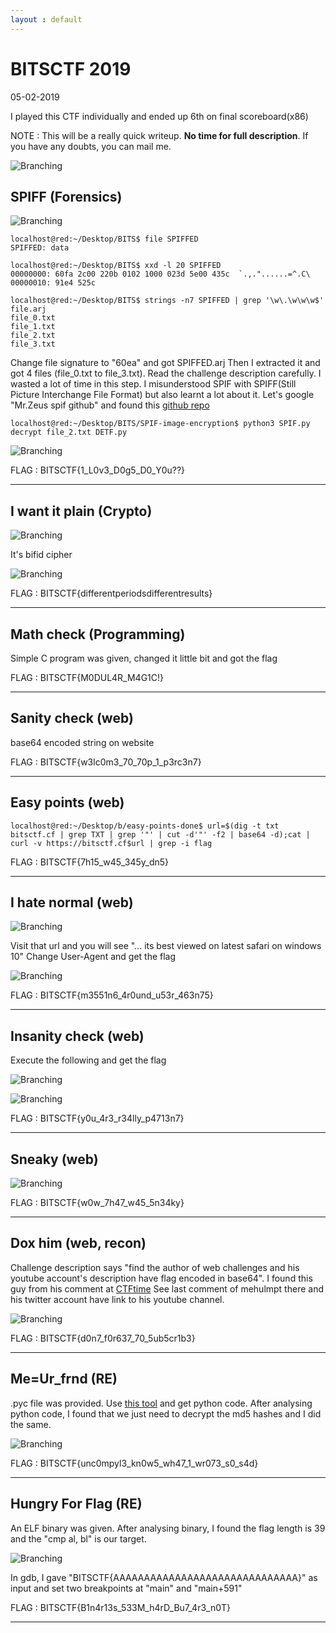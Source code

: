 ```yaml
---
layout : default
---
```


# BITSCTF 2019
05-02-2019

I played this CTF individually and ended up 6th on final scoreboard(x86)

NOTE : This will be a really quick writeup. **No time for full description**. If you have any doubts, you can mail me.

![Branching](https://raw.githubusercontent.com/r0hanSH/r0hanSH.github.io/master/images/bitsctf/scoreboard.png)


## SPIFF (Forensics)

![Branching](https://raw.githubusercontent.com/r0hanSH/r0hanSH.github.io/master/images/bitsctf/ch1.png)

```
localhost@red:~/Desktop/BITS$ file SPIFFED
SPIFFED: data

localhost@red:~/Desktop/BITS$ xxd -l 20 SPIFFED
00000000: 60fa 2c00 220b 0102 1000 023d 5e00 435c  `.,."......=^.C\
00000010: 91e4 525c 

localhost@red:~/Desktop/BITS$ strings -n7 SPIFFED | grep '\w\.\w\w\w$'
file.arj
file_0.txt
file_1.txt
file_2.txt
file_3.txt

```

Change file signature to "60ea" and got SPIFFED.arj
Then I extracted it and got 4 files (file_0.txt to file_3.txt). Read the challenge description carefully. I wasted a lot of time in this step. I misunderstood SPIF with SPIFF(Still Picture Interchange File Format) but also learnt a lot about it.
Let's google "Mr.Zeus spif github" and found this [github repo](https://github.com/MrZeusGaming/SPIF-image-encryption)

```
localhost@red:~/Desktop/BITS/SPIF-image-encryption$ python3 SPIF.py decrypt file_2.txt DETF.py 

```

![Branching](https://raw.githubusercontent.com/r0hanSH/r0hanSH.github.io/master/images/bitsctf/flag1.png)

FLAG : BITSCTF{1_L0v3_D0g5_D0_Y0u??}

---

## I want it plain (Crypto)

![Branching](https://raw.githubusercontent.com/r0hanSH/r0hanSH.github.io/master/images/bitsctf/ch2.png)

It's bifid cipher

![Branching](https://raw.githubusercontent.com/r0hanSH/r0hanSH.github.io/master/images/bitsctf/flag2.png)

FLAG : BITSCTF{differentperiodsdifferentresults}

---

## Math check (Programming)

Simple C program was given, changed it little bit and got the flag

FLAG : BITSCTF{M0DUL4R_M4G1C!}

---

## Sanity check (web)

base64 encoded string on website

FLAG : BITSCTF{w3lc0m3_70_70p_1_p3rc3n7}

---

## Easy points (web)

```
localhost@red:~/Desktop/b/easy-points-done$ url=$(dig -t txt bitsctf.cf | grep TXT | grep '"' | cut -d'"' -f2 | base64 -d);cat | curl -v https://bitsctf.cf$url | grep -i flag

```

FLAG : BITSCTF{7h15_w45_345y_dn5}

---

## I hate normal (web)

![Branching](https://raw.githubusercontent.com/r0hanSH/r0hanSH.github.io/master/images/bitsctf/ch3.png)

Visit that url and you will see "... its best viewed on latest safari on windows 10"
Change User-Agent and get the flag

![Branching](https://raw.githubusercontent.com/r0hanSH/r0hanSH.github.io/master/images/bitsctf/flag3.png)

FLAG : BITSCTF{m3551n6_4r0und_u53r_463n75}

---

## Insanity check (web)

Execute the following and get the flag

![Branching](https://raw.githubusercontent.com/r0hanSH/r0hanSH.github.io/master/images/bitsctf/ch4.png)

![Branching](https://raw.githubusercontent.com/r0hanSH/r0hanSH.github.io/master/images/bitsctf/flag4.png)


FLAG : BITSCTF{y0u_4r3_r34lly_p4713n7}

---

## Sneaky (web)

![Branching](https://raw.githubusercontent.com/r0hanSH/r0hanSH.github.io/master/images/bitsctf/ch5.png)

FLAG : BITSCTF{w0w_7h47_w45_5n34ky}

---

## Dox him (web, recon)

Challenge description says "find the author of web challenges and his youtube account's description have flag encoded in base64". I found this guy from his comment at [CTFtime](https://ctftime.org/event/745) See last comment of mehulmpt there and his twitter account have link to his youtube channel.

![Branching](https://raw.githubusercontent.com/r0hanSH/r0hanSH.github.io/master/images/bitsctf/ch6.png)

FLAG : BITSCTF{d0n7_f0r637_70_5ub5cr1b3}

---

## Me=Ur_frnd (RE)

.pyc file was provided. Use [this tool](https://github.com/Mysterie/uncompyle2) and get python code. After analysing python code, I found that we just need to decrypt the md5 hashes and I did the same.

![Branching](https://raw.githubusercontent.com/r0hanSH/r0hanSH.github.io/master/images/bitsctf/ch7.png)

FLAG : BITSCTF{unc0mpyl3_kn0w5_wh47_1_wr073_s0_s4d}

---

## Hungry For Flag (RE)

An ELF binary was given. After analysing binary, I found the flag length is 39 and the "cmp al, bl" is our target.

![Branching](https://raw.githubusercontent.com/r0hanSH/r0hanSH.github.io/master/images/bitsctf/ch8.png)

In gdb, I gave "BITSCTF{AAAAAAAAAAAAAAAAAAAAAAAAAAAAAA}" as input and set two breakpoints at "main"  and "main+591"

FLAG : BITSCTF{B1n4r13s_533M_h4rD_Bu7_4r3_n0T}

---

